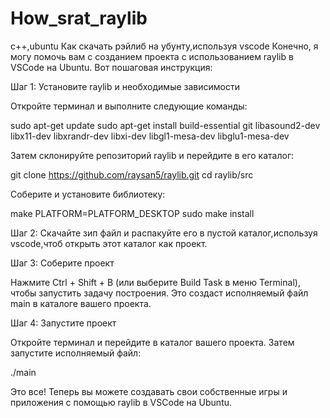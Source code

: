# How_srat_raylib
c++,ubuntu
Как скачать рэйлиб на убунту,используя vscode
Конечно, я могу помочь вам с созданием проекта с использованием raylib в VSCode на Ubuntu. Вот пошаговая инструкция:

Шаг 1: Установите raylib и необходимые зависимости

Откройте терминал и выполните следующие команды:


sudo apt-get update
sudo apt-get install build-essential git libasound2-dev libx11-dev libxrandr-dev libxi-dev libgl1-mesa-dev libglu1-mesa-dev


Затем склонируйте репозиторий raylib и перейдите в его каталог:


git clone https://github.com/raysan5/raylib.git
cd raylib/src


Соберите и установите библиотеку:


make PLATFORM=PLATFORM_DESKTOP
sudo make install


Шаг 2: Cкачайте зип файл и распакуйте его в пустой каталог,используя vscode,чтоб открыть этот каталог как проект.




Шаг 3: Соберите проект

Нажмите Ctrl + Shift + B (или выберите Build Task в меню Terminal), чтобы запустить задачу построения. Это создаст исполняемый файл main в каталоге вашего проекта.

Шаг 4: Запустите проект

Откройте терминал и перейдите в каталог вашего проекта. Затем запустите исполняемый файл:


./main


Это все! Теперь вы можете создавать свои собственные игры и приложения с помощью raylib в VSCode на Ubuntu.
